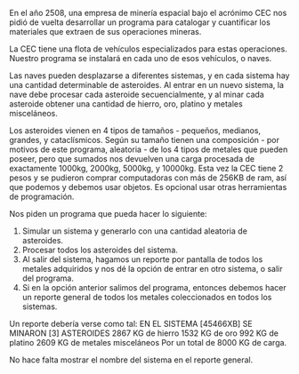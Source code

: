 En el año 2508, una empresa de minería espacial bajo el acrónimo CEC nos pidió de vuelta
desarrollar un programa para catalogar y cuantificar los materiales que extraen de sus
operaciones mineras.

La CEC tiene una flota de vehículos especializados para estas operaciones. Nuestro
programa se instalará en cada uno de esos vehículos, o naves.

Las naves pueden desplazarse a diferentes sistemas, y en cada sistema hay una cantidad
determinable de asteroides. Al entrar en un nuevo sistema, la nave debe procesar cada
asteroide secuencialmente, y al minar cada asteroide obtener una cantidad de hierro, oro,
platino y metales misceláneos.

Los asteroides vienen en 4 tipos de tamaños - pequeños, medianos, grandes, y
cataclísmicos. Según su tamaño tienen una composición - por motivos de este programa,
aleatoria - de los 4 tipos de metales que pueden poseer, pero que sumados nos devuelven
una carga procesada de exactamente 1000kg, 2000kg, 5000kg, y 10000kg.
Esta vez la CEC tiene 2 pesos y se pudieron comprar computadoras con más de 256KB de
ram, así que podemos y debemos usar objetos. Es opcional usar otras herramientas de
programación.

Nos piden un programa que pueda hacer lo siguiente:
1) Simular un sistema y generarlo con una cantidad aleatoria de asteroides.
2) Procesar todos los asteroides del sistema.
3) Al salir del sistema, hagamos un reporte por pantalla de todos los metales adquiridos
y nos dé la opción de entrar en otro sistema, o salir del programa.
4) Si en la opción anterior salimos del programa, entonces debemos hacer un reporte
general de todos los metales coleccionados en todos los sistemas.

Un reporte debería verse como tal:
EN EL SISTEMA [45466XB] SE MINARON [3] ASTEROIDES
2867 KG de hierro
1532 KG de oro
992 KG de platino
2609 KG de metales misceláneos
Por un total de 8000 KG de carga.

No hace falta mostrar el nombre del sistema en el reporte general.